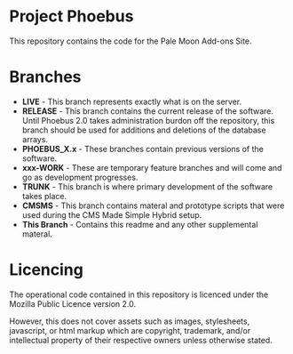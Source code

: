 Project Phoebus
================
This repository contains the code for the Pale Moon Add-ons Site.

Branches
================
* **LIVE** - This branch represents exactly what is on the server.
* **RELEASE** - This branch contains the current release of the software. Until Phoebus 2.0 takes administration burdon off the repository, this branch should be used for additions and deletions of the database arrays.
* **PHOEBUS_X.x** - These branches contain previous versions of the software.
* **xxx-WORK** - These are temporary feature branches and will come and go as development progresses.
* **TRUNK** - This branch is where primary development of the software takes place.
* **CMSMS** - This branch contains materal and prototype scripts that were used during the CMS Made Simple Hybrid setup.
* **This Branch** - Contains this readme and any other supplemental materal.

Licencing
================
The operational code contained in this repository is licenced under the Mozilla Public Licence version 2.0.

However, this does not cover assets such as images, stylesheets, javascript, or html markup which are copyright, trademark, and/or intellectual property of their respective owners unless otherwise stated.
